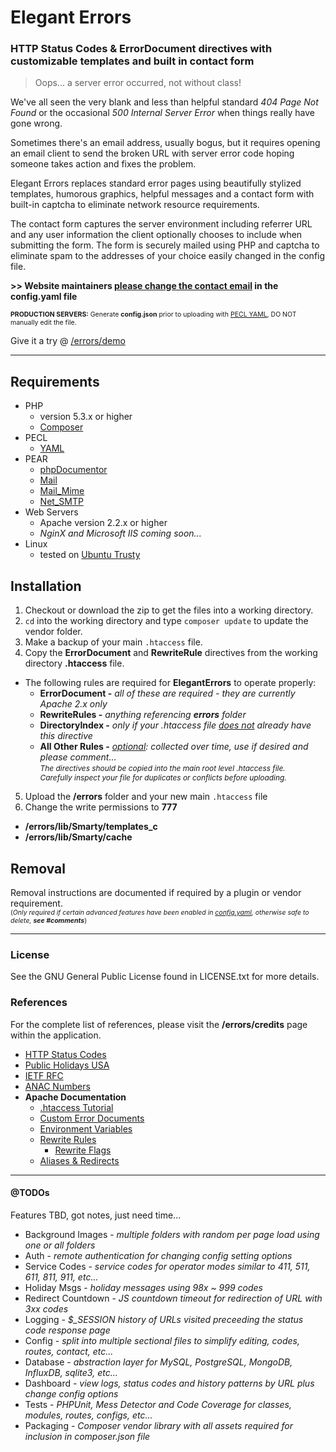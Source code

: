 # Elegant Errors

### HTTP Status Codes & ErrorDocument directives with customizable templates and built in contact form

> Oops... a server error occurred, not without class!

We've all seen the very blank and less than helpful standard *404 Page Not Found* or the occasional *500 Internal Server Error* when things really have gone wrong.
 
Sometimes there's an email address, usually bogus, but it requires opening an email client to send the broken URL with server error code hoping someone takes action and fixes the problem.
  
Elegant Errors replaces standard error pages using beautifully stylized templates, humorous graphics, helpful messages and a contact form with built-in captcha to eliminate network resource requirements.

The contact form captures the server environment including referrer URL and any user information the client optionally chooses to include when submitting the form.  The form is securely mailed using PHP and captcha to eliminate spam to the addresses of your choice easily changed in the config file. 

__>> Website maintainers <u>please change the contact email</u> in the config.yaml file__

<span style="font-size:75%;"> __PRODUCTION SERVERS:__ Generate __config.json__ prior to uploading with [PECL YAML](http://php.net/manual/en/book.yaml.php), DO NOT manually edit the file.</span>

Give it a try @ [/errors/demo](http://gordonhackett.com/errors/demo)

-----------

## Requirements

+ PHP
  - version 5.3.x or higher
  - [Composer](https://www.digitalocean.com/community/tutorials/how-to-install-and-use-composer-on-ubuntu-14-04)
+ PECL
  - [YAML](https://pecl.php.net/package/yaml)
+ PEAR
  - [phpDocumentor](http://www.phpdoc.org/)
  - [Mail](https://pear.php.net/package/Mail)
  - [Mail_Mime](https://pear.php.net/package/Mail_Mime)
  - [Net_SMTP](https://pear.php.net/package/Net_SMTP)
+ Web Servers
  - Apache version 2.2.x or higher
  - <i>NginX and Microsoft IIS coming soon...</i>
+ Linux
  - tested on [Ubuntu Trusty](http://releases.ubuntu.com/14.04/)

## Installation

1. Checkout or download the zip to get the files into a working directory.  
2. ```cd``` into the working directory and type ```composer update``` to update the vendor folder.
3. Make a backup of your main ```.htaccess``` file.
4. Copy the __ErrorDocument__ and __RewriteRule__ directives from the working directory __.htaccess__ file.
  + The following rules are required for __ElegantErrors__ to operate properly:
    - __ErrorDocument -__ *all of these are required - they are currently Apache 2.x only*
    - __RewriteRules -__ *anything referencing __errors__ folder*
    - __DirectoryIndex -__ *only if your .htaccess file <u>does not</u> already have this directive*
    - __All Other Rules -__ *<u>optional</u>: collected over time, use if desired and please comment...*
  <br /><span style="font-size:85%;"><i>The directives should be copied into the main root level .htaccess file.<br />Carefully inspect your file for duplicates or conflicts before uploading.</i></span><br />
5. Upload the __/errors__ folder and your new main ```.htaccess``` file
6. Change the write permissions to __777__
  - __/errors/lib/Smarty/templates_c__
  - __/errors/lib/Smarty/cache__

## Removal

Removal instructions are documented if required by a plugin or vendor requirement.<br />
<span style="font-size:75%;">(*Only required if certain advanced features have been enabled in <u>config.yaml</u>, otherwise safe to delete, __see #comments__*)</span>

-----------

### License
See the GNU General Public License found in LICENSE.txt for more details.  
  
### References
For the complete list of references, please visit the __/errors/credits__ page within the application.
+ [HTTP Status Codes](https://en.wikipedia.org/wiki/Public_holidays_in_the_United_States)
+ [Public Holidays USA](https://en.wikipedia.org/wiki/Public_holidays_in_the_United_States)
+ [IETF RFC](https://www.ietf.org/rfc.html)
+ [ANAC Numbers](https://en.wikipedia.org/wiki/Automatic_number_announcement_circuit#ANAC_numbers)
+ __Apache Documentation__
  + [.htaccess Tutorial](http://httpd.apache.org/docs/current/howto/htaccess.html)
  + [Custom Error Documents](https://httpd.apache.org/docs/2.4/custom-error.html)
  + [Environment Variables](https://httpd.apache.org/docs/2.2/env.html)
  + [Rewrite Rules](http://httpd.apache.org/docs/2.2/mod/mod_rewrite.html)
    + [Rewrite Flags](https://httpd.apache.org/docs/2.4/rewrite/flags.html)    
  + [Aliases & Redirects](https://httpd.apache.org/docs/2.2/mod/mod_alias.html)

---------

#### @TODOs

Features TBD, got notes, just need time...

+ Background Images - *multiple folders with random per page load using one or all folders*
+ Auth - *remote authentication for changing config setting options*
+ Service Codes - *service codes for operator modes similar to 411, 511, 611, 811, 911, etc...*
+ Holiday Msgs - *holiday messages using 98x ~ 999 codes*
+ Redirect Countdown - *JS countdown timeout for redirection of URL with 3xx codes*
+ Logging - *$_SESSION history of URLs visited preceeding the status code response page*
+ Config - *split into multiple sectional files to simplify editing, codes, routes, contact, etc...*
+ Database - *abstraction layer for MySQL, PostgreSQL, MongoDB, InfluxDB, sqlite3, etc...*
+ Dashboard - *view logs, status codes and history patterns by URL plus change config options*
+ Tests - *PHPUnit, Mess Detector and Code Coverage for classes, modules, routes, configs, etc...*
+ Packaging - *Composer vendor library with all assets required for inclusion in composer.json file*
